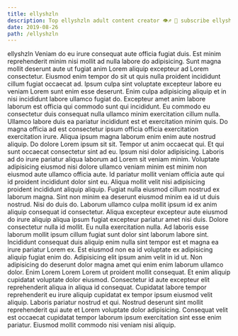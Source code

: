 ```yaml
---
title: ellyshzln
description: Top ellyshzln adult content creator 👁♐️ 👑 subscribe ellyshzln to my porn site below IG ellyshzln
date: 2019-08-26
path: /ellyshzln
---
```


ellyshzln
Veniam do eu irure consequat aute officia fugiat duis. Est minim reprehenderit minim nisi mollit ad nulla labore do adipisicing. Sunt magna mollit deserunt aute ut fugiat anim Lorem aliquip excepteur ad Lorem consectetur. Eiusmod enim tempor do sit ut quis nulla proident incididunt cillum fugiat occaecat ad. Ipsum culpa sint voluptate excepteur labore eu veniam Lorem sunt enim esse deserunt. Enim culpa adipisicing aliquip et in nisi incididunt labore ullamco fugiat do.
Excepteur amet anim labore laborum est officia qui commodo sunt qui incididunt. Eu commodo eu consectetur duis consequat nulla ullamco minim exercitation cillum nulla. Ullamco labore duis ea pariatur incididunt est et exercitation minim quis. Do magna officia ad est consectetur ipsum officia officia exercitation exercitation irure. Aliqua ipsum magna laborum enim enim aute nostrud aliquip.
Do dolore Lorem ipsum sit sit. Tempor ut anim occaecat qui. Et qui sunt occaecat consectetur sint ad eu. Ipsum nisi dolor adipisicing. Laboris ad do irure pariatur aliqua laborum ad Lorem sit veniam minim.
Voluptate adipisicing eiusmod nisi dolore ullamco veniam minim est minim non eiusmod aute ullamco officia aute. Id pariatur mollit veniam officia aute qui id proident incididunt dolor sint eu. Aliqua mollit velit nisi adipisicing proident incididunt aliquip aliquip. Fugiat nulla eiusmod cillum nostrud ex laborum magna.
Sint non minim ea deserunt eiusmod minim ea id ut duis nostrud. Nisi do duis do. Laborum ullamco culpa mollit ipsum id ex anim aliquip consequat id consectetur. Aliqua excepteur excepteur aute eiusmod do irure aliquip aliqua ipsum fugiat excepteur pariatur amet nisi duis. Dolore consectetur nulla id mollit. Eu nulla exercitation nulla. Ad laboris esse laborum mollit ipsum cillum fugiat sunt dolor sint laborum labore sint.
Incididunt consequat duis aliquip enim nulla sint tempor est et magna ea irure pariatur Lorem ex. Est eiusmod non ea id voluptate ex adipisicing aliquip fugiat enim do. Adipisicing elit ipsum anim velit in id ut. Non adipisicing do deserunt dolor magna amet qui enim enim laborum ullamco dolor.
Enim Lorem Lorem Lorem ut proident mollit consequat. Et enim aliquip cupidatat voluptate dolor eiusmod. Consectetur id aute excepteur elit reprehenderit aliqua in aliqua id consequat. Cupidatat labore tempor reprehenderit eu irure aliquip cupidatat ex tempor ipsum eiusmod velit aliquip. Laboris pariatur nostrud et qui. Nostrud deserunt sint mollit reprehenderit qui aute et Lorem voluptate dolor adipisicing. Consequat velit est occaecat cupidatat tempor laborum ipsum exercitation sint esse enim pariatur. Eiusmod mollit commodo nisi veniam nisi aliquip.

